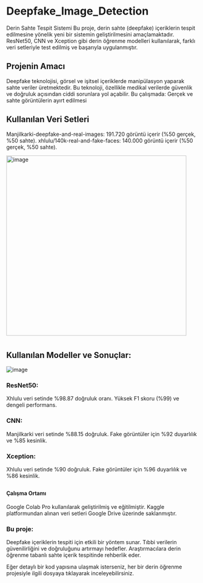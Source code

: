 # Deepfake_Image_Detection
Derin Sahte Tespit Sistemi
Bu proje, derin sahte (deepfake) içeriklerin tespit edilmesine yönelik yeni bir sistemin geliştirilmesini amaçlamaktadır. ResNet50, CNN ve Xception gibi derin öğrenme modelleri kullanılarak, farklı veri setleriyle test edilmiş ve başarıyla uygulanmıştır.

## Projenin Amacı ##
Deepfake teknolojisi, görsel ve işitsel içeriklerde manipülasyon yaparak sahte veriler üretmektedir. Bu teknoloji, özellikle medikal verilerde güvenlik ve doğruluk açısından ciddi sorunlara yol açabilir. Bu çalışmada:
Gerçek ve sahte görüntülerin ayırt edilmesi

## Kullanılan Veri Setleri ##
Manjilkarki-deepfake-and-real-images: 191.720 görüntü içerir (%50 gerçek, %50 sahte).
xhlulu/140k-real-and-fake-faces: 140.000 görüntü içerir (%50 gerçek, %50 sahte).

<img width="475" alt="image" src="https://github.com/user-attachments/assets/71fa4bbd-774f-455d-aa38-a9cbaa68f05b" />

#
## Kullanılan Modeller ve Sonuçlar: ##

![image](https://github.com/user-attachments/assets/d5a03c7f-1099-4b85-9d45-495b8da9e9ba)



### ResNet50:
Xhlulu veri setinde %98.87 doğruluk oranı.
Yüksek F1 skoru (%99) ve dengeli performans.

### CNN:
Manjilkarki veri setinde %88.15 doğruluk.
Fake görüntüler için %92 duyarlılık ve %85 kesinlik.

### Xception:
Xhlulu veri setinde %90 doğruluk.
Fake görüntüler için %96 duyarlılık ve %86 kesinlik.
##
#### Çalışma Ortamı
Google Colab Pro kullanılarak geliştirilmiş ve eğitilmiştir.
Kaggle platformundan alınan veri setleri Google Drive üzerinde saklanmıştır.

### Bu proje:
Deepfake içeriklerin tespiti için etkili bir yöntem sunar.
Tıbbi verilerin güvenilirliğini ve doğruluğunu artırmayı hedefler.
Araştırmacılara derin öğrenme tabanlı sahte içerik tespitinde rehberlik eder.

Eğer detaylı bir kod yapısına ulaşmak isterseniz, her bir derin öğrenme projesiyle ilgili dosyaya tıklayarak inceleyebilirsiniz.
